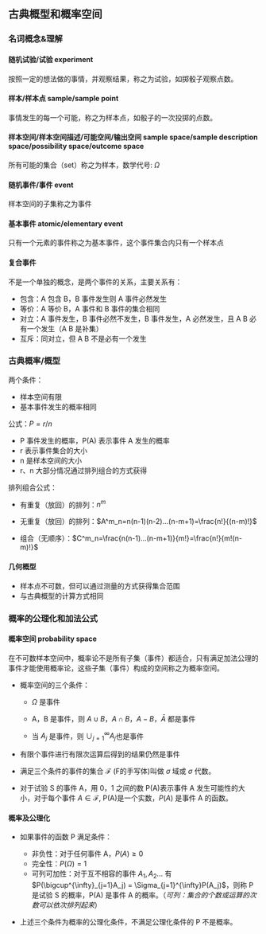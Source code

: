## 古典概型和概率空间

### 名词概念&理解

#### 随机试验/试验 experiment

按照一定的想法做的事情，并观察结果，称之为试验，如掷骰子观察点数。

#### 样本/样本点 sample/sample point

事情发生的每一个可能，称之为样本点，如骰子的一次投掷的点数。

#### 样本空间/样本空间描述/可能空间/输出空间 sample space/sample description space/possibility space/outcome space

所有可能的集合（set）称之为样本，数学代号: $\Omega$​

#### 随机事件/事件 event

样本空间的子集称之为事件

#### 基本事件 atomic/elementary event

只有一个元素的事件称之为基本事件，这个事件集合内只有一个样本点

#### 复合事件

不是一个单独的概念，是两个事件的关系，主要关系有：

- 包含：A 包含 B，B 事件发生则 A 事件必然发生
- 等价：A 等价 B，A 事件和 B 事件的集合相同
- 对立：A 事件发生，B 事件必然不发生，B 事件发生，A 必然发生，且 A B 必有一个发生（A B 是补集）
- 互斥：同对立，但 A B 不是必有一个发生

### 古典概率/概型

两个条件：

- 样本空间有限
- 基本事件发生的概率相同

公式：$P = r/n$

- P 事件发生的概率，P(A) 表示事件 A 发生的概率
- r 表示事件集合的大小
- n 是样本空间的大小
- r、n 大部分情况通过排列组合的方式获得

排列组合公式：

- 有重复（放回）的排列：$n^m$

- 无重复（放回）的排列：$A^m_n=n(n-1)(n-2)...(n-m+1)=\frac{n!}{(n-m)!}$
- 组合（无顺序）：$C^m_n=\frac{n(n-1)...(n-m+1)}{m!}=\frac{n!}{m!(n-m)!}$


#### 几何概型

- 样本点不可数，但可以通过测量的方式获得集合范围
- 与古典概型的计算方式相同

### 概率的公理化和加法公式

#### 概率空间 probability space

在不可数样本空间中，概率论不是所有子集（事件）都适合，只有满足加法公理的事件才能使用概率论，这些子集（事件）构成的空间称之为概率空间。

- 概率空间的三个条件：

  - $\Omega$ 是事件

  - A，B 是事件，则 $A \cup B$，$A \cap B$，$A -B$，$\bar A$​  都是事件

  - 当 $A_j$ 是事件，则 $\cup^{\infty}_{j=1}  A_j$​ 也是事件

- 有限个事件进行有限次运算后得到的结果仍然是事件

- 满足三个条件的事件的集合 $\mathscr{F}$ (F的手写体)叫做 $\sigma$ 域或 $\sigma$ 代数。

- 对于试验 S 的事件 A，用 0，1 之间的数 P(A)表示事件 A 发生可能性的大小，对于每个事件 $A\in \mathscr{F}$, P(A)是一个实数，$P(A)$ 是事件 A 的函数。

#### 概率及公理化

- 如果事件的函数 P 满足条件：

  - 非负性：对于任何事件 A，$P(A)\geq0$
  - 完全性：$P(\Omega) = 1$
  - 可列可加性：对于互不相容的事件 $A_1,A_2...$ 有 $P(\bigcup^{\infty}_{j=1}A_j) = \Sigma_{j=1}^{\infty}P(A_j)$，则称 P 是试验 S 的概率，P(A) 是事件 A 的概率。（*可列：集合的个数或运算的次数可以依次排列起来*）


- 上述三个条件为概率的公理化条件，不满足公理化条件的 P 不是概率。

  
